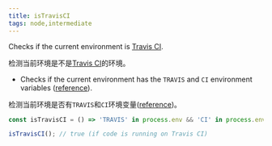 ```yaml
---
title: isTravisCI
tags: node,intermediate
---
```


Checks if the current environment is [Travis CI](https://travis-ci.org/).

检测当前环境是不是[Travis CI](https://travis-ci.org/)的环境。

- Checks if the current environment has the `TRAVIS` and `CI` environment variables ([reference](https://docs.travis-ci.com/user/environment-variables/#Default-Environment-Variables)).

检测当前环境是否有`TRAVIS`和`CI`环境变量([reference](https://docs.travis-ci.com/user/environment-variables/#Default-Environment-Variables))。

```js
const isTravisCI = () => 'TRAVIS' in process.env && 'CI' in process.env;
```

```js
isTravisCI(); // true (if code is running on Travis CI)
```
